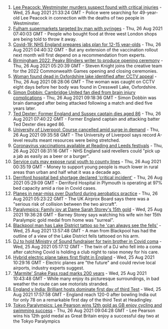 1. [Lee Peacock: Westminster murders suspect found with critical injuries](https://www.bbc.co.uk/news/uk-england-london-58337432?at_medium=RSS&at_campaign=KARANGA) - Wed, 25 Aug 2021 21:33:24 GMT - Police were searching for 49-year-old Lee Peacock in connection with the deaths of two people in Westminster.
2. [Fulham supermarkets targeted by man with syringes](https://www.bbc.co.uk/news/uk-58338121?at_medium=RSS&at_campaign=KARANGA) - Thu, 26 Aug 2021 07:40:03 GMT - People who bought food at three west London shops are being told to throw it away.
3. [Covid-19: NHS England prepares jabs plan for 12-15 year-olds](https://www.bbc.co.uk/news/uk-58338481?at_medium=RSS&at_campaign=KARANGA) - Thu, 26 Aug 2021 04:40:32 GMT - But any extension of the vaccination rollout next month will first depend on a recommendation from experts.
4. [Birmingham 2022: Peaky Blinders writer to produce opening ceremony](https://www.bbc.co.uk/news/uk-england-birmingham-58329667?at_medium=RSS&at_campaign=KARANGA) - Thu, 26 Aug 2021 05:20:39 GMT - Steven Knight joins the creative team for the 2022 Commonwealth Games opening and closing ceremonies.
5. [Woman found dead in Oxfordshire lake identified after CCTV appeal](https://www.bbc.co.uk/news/uk-england-oxfordshire-58340568?at_medium=RSS&at_campaign=KARANGA) - Thu, 26 Aug 2021 08:28:06 GMT - The woman was caught on CCTV eight days before her body was found in Cresswell Lake, Oxfordshire.
6. [Simon Dobbin: Cambridge United fan died from brain injury complications](https://www.bbc.co.uk/news/uk-england-essex-58341602?at_medium=RSS&at_campaign=KARANGA) - Thu, 26 Aug 2021 09:18:36 GMT - Simon Dobbin was brain damaged after being attacked following a match and died five years later.
7. [Ted Dexter: Former England and Sussex captain dies aged 86](https://www.bbc.co.uk/sport/cricket/58337771?at_medium=RSS&at_campaign=KARANGA) - Thu, 26 Aug 2021 07:40:22 GMT - Former England captain and attacking batter Ted Dexter dies aged 86.
8. [University of Liverpool: Course cancelled amid surge in demand](https://www.bbc.co.uk/news/uk-england-merseyside-58332335?at_medium=RSS&at_campaign=KARANGA) - Thu, 26 Aug 2021 09:35:58 GMT - The University of Liverpool says record A-level results meant resources were being stretched.
9. [Coronavirus vaccinations available at Reading and Leeds festivals](https://www.bbc.co.uk/news/uk-england-berkshire-58340281?at_medium=RSS&at_campaign=KARANGA) - Thu, 26 Aug 2021 08:31:16 GMT - NHS England said revellers could "pick up a jab as easily as a beer or a burger".
10. [Service cuts may expose rural youth to county lines](https://www.bbc.co.uk/news/education-58312284?at_medium=RSS&at_campaign=KARANGA) - Thu, 26 Aug 2021 00:35:19 GMT - Money to support young people is much lower in rural areas than urban and half what it was a decade ago.
11. [Derriford hospital bed shortage declared 'critical incident'](https://www.bbc.co.uk/news/uk-england-devon-58336417?at_medium=RSS&at_campaign=KARANGA) - Thu, 26 Aug 2021 05:29:09 GMT - Derriford Hospital in Plymouth is operating at 97% bed capacity amid a rise in Covid cases.
12. [Planes in near-miss over Duxford during aerobatics practice](https://www.bbc.co.uk/news/uk-england-cambridgeshire-58333624?at_medium=RSS&at_campaign=KARANGA) - Thu, 26 Aug 2021 05:23:22 GMT - The UK Airprox Board says there was a "serious risk of collision between the two aircraft".
13. [Paralympics: Family joy at Dame Sarah Storey's 15th gold](https://www.bbc.co.uk/news/uk-england-manchester-58332983?at_medium=RSS&at_campaign=KARANGA) - Wed, 25 Aug 2021 19:36:28 GMT - Barney Storey says watching his wife win her 15th Paralympic gold medal from home was "surreal".
14. [Blackpool man has Lake District tattoo so he 'can always see the fells'](https://www.bbc.co.uk/news/uk-england-cumbria-58333283?at_medium=RSS&at_campaign=KARANGA) - Wed, 25 Aug 2021 13:57:48 GMT - A man from Blackpool has had the outline of a view of the Lake District fells tattooed on his arm.
15. [DJ to hold Ministry of Sound fundraiser for twin brother in Covid coma](https://www.bbc.co.uk/news/uk-england-london-58320210?at_medium=RSS&at_campaign=KARANGA) - Wed, 25 Aug 2021 05:17:12 GMT - The twin of a DJ who fell into a coma after catching Covid is holding a club night to raise money for his care.
16. [Hybrid electric plane takes first flight in England](https://www.bbc.co.uk/news/uk-england-devon-58329161?at_medium=RSS&at_campaign=KARANGA) - Wed, 25 Aug 2021 10:29:16 GMT - Electric planes are "the future" and could revive local airports, industry experts suggest.
17. ['Marmite' Snake Pass road marks 200 years](https://www.bbc.co.uk/news/uk-england-derbyshire-58329767?at_medium=RSS&at_campaign=KARANGA) - Wed, 25 Aug 2021 10:43:48 GMT - While many enjoy its picturesque surroundings, in bad weather the route can see motorists stranded.
18. [England v India: Brilliant hosts dominate first day of third Test](https://www.bbc.co.uk/sport/cricket/58334534?at_medium=RSS&at_campaign=KARANGA) - Wed, 25 Aug 2021 17:57:58 GMT - England reach 120-0 after bowling India out for only 78 on a remarkable first day of the third Test at Headingley.
19. [Tokyo Paralympics: Lee Pearson wins 12th gold as GB enjoy cycling and swimming success](https://www.bbc.co.uk/sport/disability-sport/58338980?at_medium=RSS&at_campaign=KARANGA) - Thu, 26 Aug 2021 09:04:28 GMT - Lee Pearson wins his 12th gold medal as Great Britain enjoy a successful day two at the Tokyo Paralympics
